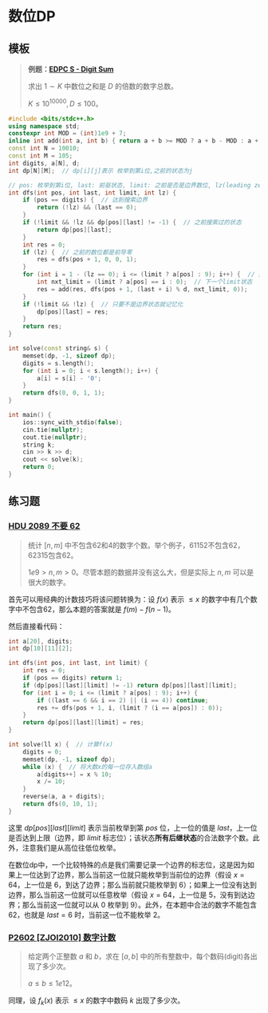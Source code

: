 # 数位DP

## 模板

> **例题：[EDPC S - Digit Sum](https://atcoder.jp/contests/dp/tasks/dp_s)**
>
> 求出 $1\sim K$ 中数位之和是 $D$ 的倍数的数字总数。
>
> $K\le 10^{10000},D\le 100$。

```cpp
#include <bits/stdc++.h>
using namespace std;
constexpr int MOD = (int)1e9 + 7;
inline int add(int a, int b) { return a + b >= MOD ? a + b - MOD : a + b; }
const int N = 10010;
const int M = 105;
int digits, a[N], d;
int dp[N][M];  // dp[i][j]表示 枚举到第i位,之前的状态为j

// pos: 枚举到第i位, last: 前驱状态, limit: 之前是否是边界数位, lz(leading zero): 之前是否是前导零
int dfs(int pos, int last, int limit, int lz) {
    if (pos == digits) {  // 达到搜索边界
        return (!lz) && (last == 0);
    }
    if (!limit && !lz && dp[pos][last] != -1) {  // 之前搜索过的状态
        return dp[pos][last];
    }
    int res = 0;
    if (lz) {  // 之前的数位都是前导零
        res = dfs(pos + 1, 0, 0, 1);
    }
    for (int i = 1 - (lz == 0); i <= (limit ? a[pos] : 9); i++) {  // 这里搜索所有非前导零的后继状态
        int nxt_limit = (limit ? a[pos] == i : 0);  // 下一个limit状态
        res = add(res, dfs(pos + 1, (last + i) % d, nxt_limit, 0));
    }
    if (!limit && !lz) {  // 只要不是边界状态就记忆化
        dp[pos][last] = res;
    }
    return res;
}

int solve(const string& s) {
    memset(dp, -1, sizeof dp);
    digits = s.length();
    for (int i = 0; i < s.length(); i++) {
        a[i] = s[i] - '0';
    }
    return dfs(0, 0, 1, 1);
}

int main() {
    ios::sync_with_stdio(false);
    cin.tie(nullptr);
    cout.tie(nullptr);
    string k;
    cin >> k >> d;
    cout << solve(k);
    return 0; 
}
```



## 练习题

### [HDU 2089 不要 62](https://acm.hdu.edu.cn/showproblem.php?pid=2089)

> 统计 $[n,m]$ 中不包含62和4的数字个数。举个例子，61152不包含62，62315包含62。
>
> $1e9\gt n,m\gt 0$。尽管本题的数据并没有这么大，但是实际上 $n,m$ 可以是很大的数字。

首先可以用经典的计数技巧将该问题转换为：设 $f(x)$ 表示 $\le x$ 的数字中有几个数字中不包含62，那么本题的答案就是 $f(m)-f(n-1)$。

然后直接看代码：

```cpp
int a[20], digits;
int dp[10][11][2];

int dfs(int pos, int last, int limit) {
    int res = 0;
    if (pos == digits) return 1;
    if (dp[pos][last][limit] != -1) return dp[pos][last][limit];
    for (int i = 0; i <= (limit ? a[pos] : 9); i++) {
        if ((last == 6 && i == 2) || (i == 4)) continue;
        res += dfs(pos + 1, i, (limit ? (i == a[pos]) : 0));
    }
    return dp[pos][last][limit] = res;
}

int solve(ll x) {  // 计算f(x)
    digits = 0;
    memset(dp, -1, sizeof dp);
    while (x) {  // 将大数x的每一位存入数组a
        a[digits++] = x % 10;
        x /= 10;
    }
    reverse(a, a + digits);
    return dfs(0, 10, 1);
}
```

这里 $dp[pos][last][limit]$ 表示当前枚举到第 $pos$ 位，上一位的值是 $last$，上一位是否达到上限（边界，即 $limit$ 标志位）；该状态**所有后继状态**的合法数字个数。此外，注意我们是从高位往低位枚举。

在数位dp中，一个比较特殊的点是我们需要记录一个边界的标志位，这是因为如果上一位达到了边界，那么当前这一位就只能枚举到当前位的边界（假设 $x=64$，上一位是 $6$，到达了边界；那么当前就只能枚举到 $6$）；如果上一位没有达到边界，那么当前这一位就可以任意枚举（假设 $x=64$，上一位是 $5$，没有到达边界；那么当前这一位就可以从 $0$ 枚举到 $9$）。此外，在本题中合法的数字不能包含62，也就是 $last=6$ 时，当前这一位不能枚举 $2$。



### [P2602 [ZJOI2010] 数字计数](https://www.luogu.com.cn/problem/P2602)

> 给定两个正整数 $a$ 和 $b$，求在 $[a,b]$ 中的所有整数中，每个数码(digit)各出现了多少次。
>
> $a\le b\le1e12$。

同理，设 $f_k(x)$ 表示 $\le x$ 的数字中数码 $k$ 出现了多少次。